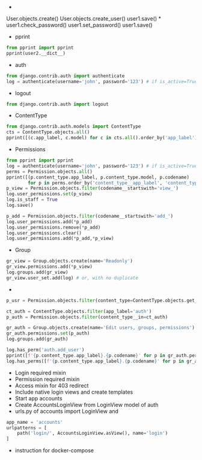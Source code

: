 * 
User.objects.create()
User.objects.create_user()
user1.save()
*
user1.check_password()
user1.set_password()
user1.save()
* pprint
```python
from pprint import pprint
pprint(user2.__dict__)
```

* auth
```python
from django.contrib.auth import authenticate
log = authenticate(username='john', password='123') # if is_active=True
```
* logout
```python
from django.contrib.auth import logout
```
* ContentType
```python
from django.contrib.auth.models import ContentType
cts = ContentType.objects.all()
pprint([(c.app_label, c.model) for c in cts.all().order_by('app_label')])
```
* Permissions
```python
from pprint import pprint
log = authenticate(username='john', password='123') # if is_active=True
perms = Permission.objects.all()
pprint([(p.content_type.app_label, p.content_type.model, p.codename) 
        for p in perms.order_by('content_type__app_label', 'content_type__model')])
p_view = Permission.objects.filter(codename__startswith='view_')
log.user_permissions.set(p_view)
log.is_staff = True
log.save()

p_add = Permission.objects.filter(codename__startswith='add_')
log.user_permissions.add(*p_add)
log.user_permissions.remove(*p_add)
log.user_permissions.clear()
log.user_permissions.add(*p_add,*p_view)
```

* Group
```python
gr_view = Group.objects.create(name='Readonly')
gr_view.permissions.add(*p_view)
log.groups.add(gr_view)
gr_view.user_set.add(log) # or, with no duplicate
```
*
```python
p_usr = Permission.objects.filter(content_type=ContentType.objects.get_for_model(User))

ct_auth = ContentType.objects.filter(app_label='auth')
p_auth = Permission.objects.filter(content_type__in=ct_auth)

gr_auth = Group.objects.create(name='Edit users, groups, permissions')
gr_auth.permissions.set(p_auth)
log.groups.add(gr_auth)

log.has_perm('auth.add_user')
pprint([f'{p.content_type.app_label}.{p.codename}' for p in gr_auth.permissions.all()])
log.has_perms([f'{p.content_type.app_label}.{p.codename}' for p in gr_auth.permissions.all()])
```

* Login required mixin
* Permission required mixin
* Access mixin for 403 redirect
* Include native login views and create templates
* Start app accounts
* Create AccountsLoginView from LoginView model of auth
* urls.py of accounts import LoginView and
```python
app_name = 'accounts'
urlpatterns = [
    path('login/', AccountsLoginView.asView(), name='login')
]
```

* instruction for docker-compose